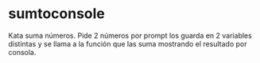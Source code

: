 # sumtoconsole
Kata suma números. Pide 2 números por prompt los guarda en 2 variables distintas y se llama a la función que las suma mostrando el resultado por consola.
